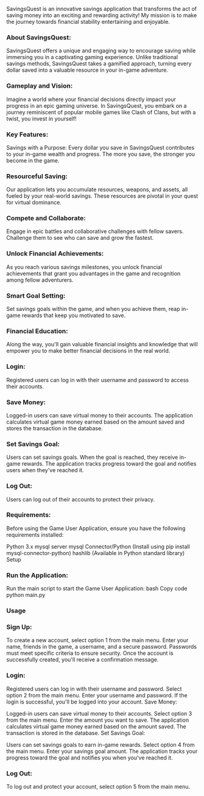 SavingsQuest is an innovative savings application that transforms the act of saving money into an exciting and rewarding activity! My mission is to make the journey towards financial stability entertaining and enjoyable.

### About SavingsQuest:
SavingsQuest offers a unique and engaging way to encourage saving while immersing you in a captivating gaming experience. Unlike traditional savings methods, SavingsQuest takes a gamified approach, turning every dollar saved into a valuable resource in your in-game adventure.

### Gameplay and Vision:
Imagine a world where your financial decisions directly impact your progress in an epic gaming universe. In SavingsQuest, you embark on a journey reminiscent of popular mobile games like Clash of Clans, but with a twist, you invest in yourself!

### Key Features:
Savings with a Purpose: Every dollar you save in SavingsQuest contributes to your in-game wealth and progress. The more you save, the stronger you become in the game.

### Resourceful Saving: 
Our application lets you accumulate resources, weapons, and assets, all fueled by your real-world savings. These resources are pivotal in your quest for virtual dominance.

### Compete and Collaborate: 
Engage in epic battles and collaborative challenges with fellow savers. Challenge them to see who can save and grow the fastest.

### Unlock Financial Achievements: 
As you reach various savings milestones, you unlock financial achievements that grant you advantages in the game and recognition among fellow adventurers.

### Smart Goal Setting: 
Set savings goals within the game, and when you achieve them, reap in-game rewards that keep you motivated to save.

### Financial Education: 
Along the way, you'll gain valuable financial insights and knowledge that will empower you to make better financial decisions in the real world.

### Login: 
Registered users can log in with their username and password to access their accounts.

### Save Money: 
Logged-in users can save virtual money to their accounts. The application calculates virtual game money earned based on the amount saved and stores the transaction in the database.

### Set Savings Goal: 
Users can set savings goals. When the goal is reached, they receive in-game rewards. The application tracks progress toward the goal and notifies users when they've reached it.

### Log Out: 
Users can log out of their accounts to protect their privacy.

### Requirements:
Before using the Game User Application, ensure you have the following requirements installed:

Python 3.x
mysql server
mysql Connector/Python (Install using pip install mysql-connector-python)
hashlib (Available in Python standard library)
Setup

### Run the Application:
Run the main script to start the Game User Application:
bash
Copy code
python main.py

### Usage
### Sign Up:
To create a new account, select option 1 from the main menu.
Enter your name, friends in the game, a username, and a secure password.
Passwords must meet specific criteria to ensure security.
Once the account is successfully created, you'll receive a confirmation message.

### Login:
Registered users can log in with their username and password.
Select option 2 from the main menu.
Enter your username and password.
If the login is successful, you'll be logged into your account.
Save Money:

Logged-in users can save virtual money to their accounts.
Select option 3 from the main menu.
Enter the amount you want to save.
The application calculates virtual game money earned based on the amount saved.
The transaction is stored in the database.
Set Savings Goal:

Users can set savings goals to earn in-game rewards.
Select option 4 from the main menu.
Enter your savings goal amount.
The application tracks your progress toward the goal and notifies you when you've reached it.

### Log Out:
To log out and protect your account, select option 5 from the main menu.

